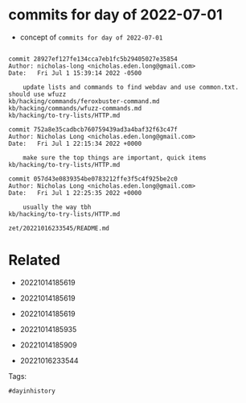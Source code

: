 # commits for day of 2022-07-01

- concept of `commits for day of 2022-07-01`

```

commit 28927ef127fe134cca7eb1fc5b29405027e35854
Author: nicholas-long <nicholas.eden.long@gmail.com>
Date:   Fri Jul 1 15:39:14 2022 -0500

    update lists and commands to find webdav and use common.txt. should use wfuzz
kb/hacking/commands/feroxbuster-command.md
kb/hacking/commands/wfuzz-commands.md
kb/hacking/to-try-lists/HTTP.md

commit 752a8e35cadbcb760759439ad3a4baf32f63c47f
Author: Nicholas Long <nicholas.eden.long@gmail.com>
Date:   Fri Jul 1 22:15:34 2022 +0000

    make sure the top things are important, quick items
kb/hacking/to-try-lists/HTTP.md

commit 057d43e0839354be0783212ffe3f5c4f925be2c0
Author: Nicholas Long <nicholas.eden.long@gmail.com>
Date:   Fri Jul 1 22:25:35 2022 +0000

    usually the way tbh
kb/hacking/to-try-lists/HTTP.md
```

` zet/20221016233545/README.md `

# Related

- 20221014185619

- 20221014185619

- 20221014185619

- 20221014185935

- 20221014185909

- 20221016233544

Tags:

    #dayinhistory
